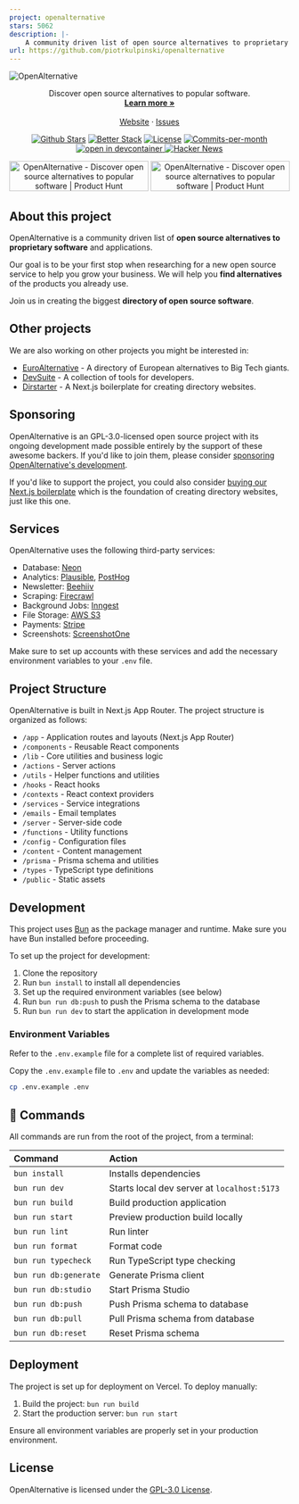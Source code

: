 ```yaml
---
project: openalternative
stars: 5062
description: |-
    A community driven list of open source alternatives to proprietary software and applications.
url: https://github.com/piotrkulpinski/openalternative
---
```


![OpenAlternative](https://openalternative.co/opengraph.png)

<p align="center"></p>

<p align="center">
  Discover open source alternatives to popular software.
  <br />
  <a href="https://openalternative.co"><strong>Learn more »</strong></a>
  <br />
  <br />
  <a href="https://openalternative.co">Website</a>
  ·
  <a href="https://github.com/piotrkulpinski/openalternative/issues">Issues</a>
</p>

<p align="center">
   <a href="https://github.com/piotrkulpinski/openalternative/stargazers"><img src="https://img.shields.io/github/stars/piotrkulpinski/openalternative" alt="Github Stars" /></a>
   <a href="https://uptime.betterstack.com/?utm_source=status_badge"><img src="https://uptime.betterstack.com/status-badges/v1/monitor/1lyos.svg" alt="Better Stack" /></a>
   <a href="https://github.com/piotrkulpinski/openalternative/blob/main/LICENSE"><img src="https://img.shields.io/github/license/piotrkulpinski/openalternative" alt="License" /></a>
   <a href="https://github.com/piotrkulpinski/openalternative/pulse"><img src="https://img.shields.io/github/commit-activity/m/piotrkulpinski/openalternative" alt="Commits-per-month" /></a>
   <a href="https://vscode.dev/redirect?url=vscode://ms-vscode-remote.remote-containers/cloneInVolume?url=https://github.com/piotrkulpinski/openalternative">
   <img alt="open in devcontainer" src="https://img.shields.io/static/v1?label=Dev%20Containers&message=Enabled&color=blue&logo=visualstudiocode" />
   </a>
   <a href="https://news.ycombinator.com/item?id=39639386"><img src="https://img.shields.io/badge/Hacker%20News-156-%23FF6600" alt="Hacker News" /></a>
</p>

<p align="center">
  <a href="https://www.producthunt.com/posts/openalternative?utm_source=badge-top-post-badge&utm_medium=badge&utm_souce=badge-openalternative" target="_blank"><img src="https://api.producthunt.com/widgets/embed-image/v1/top-post-badge.svg?post_id=443404&theme=light&period=daily" alt="OpenAlternative - Discover open source alternatives to popular software | Product Hunt" style="width: 250px; height: 54px;" width="250" height="54" /></a>
  <a href="https://www.producthunt.com/posts/openalternative?utm_source=badge-featured&utm_medium=badge&utm_souce=badge-openalternative" target="_blank"><img src="https://api.producthunt.com/widgets/embed-image/v1/featured.svg?post_id=443404&theme=light" alt="OpenAlternative - Discover open source alternatives to popular software | Product Hunt" style="width: 250px; height: 54px;" width="250" height="54" /></a>
</p>

## About this project

OpenAlternative is a community driven list of **open source alternatives to proprietary software** and applications.

Our goal is to be your first stop when researching for a new open source service to help you grow your business. We will help you **find alternatives** of the products you already use.

Join us in creating the biggest **directory of open source software**.

## Other projects

We are also working on other projects you might be interested in:

- [EuroAlternative](https://euroalternative.co) - A directory of European alternatives to Big Tech giants.
- [DevSuite](https://devsuite.co) - A collection of tools for developers.
- [Dirstarter](https://dirstarter.com) - A Next.js boilerplate for creating directory websites.

## Sponsoring

OpenAlternative is an GPL-3.0-licensed open source project with its ongoing development made possible entirely by the support of these awesome backers. If you'd like to join them, please consider [sponsoring OpenAlternative's development](https://github.com/sponsors/piotrkulpinski).

If you'd like to support the project, you could also consider [buying our Next.js boilerplate](https://dirstarter.com) which is the foundation of creating directory websites, just like this one.

## Services

OpenAlternative uses the following third-party services:

- Database: [Neon](https://neon.tech)
- Analytics: [Plausible](https://plausible.io), [PostHog](https://posthog.com)
- Newsletter: [Beehiiv](https://go.openalternative.co/beehiiv)
- Scraping: [Firecrawl](https://go.openalternative.co/firecrawl)
- Background Jobs: [Inngest](https://inngest.com)
- File Storage: [AWS S3](https://aws.amazon.com/s3)
- Payments: [Stripe](https://stripe.com)
- Screenshots: [ScreenshotOne](https://go.openalternative.co/screenshotone)

Make sure to set up accounts with these services and add the necessary environment variables to your `.env` file.

## Project Structure

OpenAlternative is built in Next.js App Router. The project structure is organized as follows:

- `/app` - Application routes and layouts (Next.js App Router)
- `/components` - Reusable React components
- `/lib` - Core utilities and business logic
- `/actions` - Server actions
- `/utils` - Helper functions and utilities
- `/hooks` - React hooks
- `/contexts` - React context providers
- `/services` - Service integrations
- `/emails` - Email templates
- `/server` - Server-side code
- `/functions` - Utility functions
- `/config` - Configuration files
- `/content` - Content management
- `/prisma` - Prisma schema and utilities
- `/types` - TypeScript type definitions
- `/public` - Static assets

## Development

This project uses [Bun](https://bun.sh/) as the package manager and runtime. Make sure you have Bun installed before proceeding.

To set up the project for development:

1. Clone the repository
2. Run `bun install` to install all dependencies
3. Set up the required environment variables (see below)
4. Run `bun run db:push` to push the Prisma schema to the database
5. Run `bun run dev` to start the application in development mode

### Environment Variables

Refer to the `.env.example` file for a complete list of required variables.

Copy the `.env.example` file to `.env` and update the variables as needed:

```bash
cp .env.example .env
```

## 🧞 Commands

All commands are run from the root of the project, from a terminal:

| Command           | Action                                           |
| :---------------- | :----------------------------------------------- |
| `bun install`     | Installs dependencies                            |
| `bun run dev`     | Starts local dev server at `localhost:5173`      |
| `bun run build`   | Build production application                     |
| `bun run start`   | Preview production build locally                 |
| `bun run lint`    | Run linter                                       |
| `bun run format`  | Format code                                      |
| `bun run typecheck` | Run TypeScript type checking                   |
| `bun run db:generate` | Generate Prisma client                       |
| `bun run db:studio` | Start Prisma Studio                           |
| `bun run db:push` | Push Prisma schema to database                  |
| `bun run db:pull` | Pull Prisma schema from database                |
| `bun run db:reset` | Reset Prisma schema                            |

## Deployment

The project is set up for deployment on Vercel. To deploy manually:

1. Build the project: `bun run build`
2. Start the production server: `bun run start`

Ensure all environment variables are properly set in your production environment.

## License

OpenAlternative is licensed under the [GPL-3.0 License](LICENSE).

